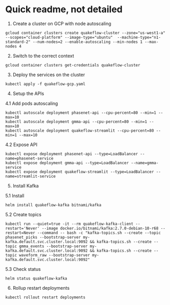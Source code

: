 # Quick readme, not detailed


1. Create a cluster on GCP with node autoscaling

```
gcloud container clusters create quakeflow-cluster --zone="us-west1-a" --scopes="cloud-platform" --image-type="ubuntu"  --machine-type="n1-standard-2" --num-nodes=2 --enable-autoscaling --min-nodes 1 --max-nodes 4
```

2. Switch to the correct context

```
gcloud container clusters get-credentials quakeflow-cluster
```

3. Deploy the services on the cluster

```
kubectl apply -f quakeflow-gcp.yaml 
```

4. Setup the APIs

4.1 Add pods autoscaling
```
kubectl autoscale deployment phasenet-api --cpu-percent=80 --min=1 --max=10
kubectl autoscale deployment gmma-api --cpu-percent=80 --min=1 --max=10
kubectl autoscale deployment quakeflow-streamlit --cpu-percent=80 --min=1 --max=10
```

4.2 Expose API
```
kubectl expose deployment phasenet-api --type=LoadBalancer --name=phasenet-service
kubectl expose deployment gmma-api --type=LoadBalancer --name=gmma-service
kubectl expose deployment quakeflow-streamlit --type=LoadBalancer --name=streamlit-service
```

5. Install Kafka

5.1 Install
```
helm install quakeflow-kafka bitnami/kafka   
```

5.2 Create topics
```
kubectl run --quiet=true -it --rm quakeflow-kafka-client --restart='Never' --image docker.io/bitnami/kafka:2.7.0-debian-10-r68 --restart=Never --command -- bash -c "kafka-topics.sh --create --topic phasenet_picks --bootstrap-server my-kafka.default.svc.cluster.local:9092 && kafka-topics.sh --create --topic gmma_events --bootstrap-server my-kafka.default.svc.cluster.local:9092 && kafka-topics.sh --create --topic waveform_raw --bootstrap-server my-kafka.default.svc.cluster.local:9092"
```

5.3 Check status
```
helm status quakeflow-kafka
```

6. Rollup restart deployments
```
kubectl rollout restart deployments   
```